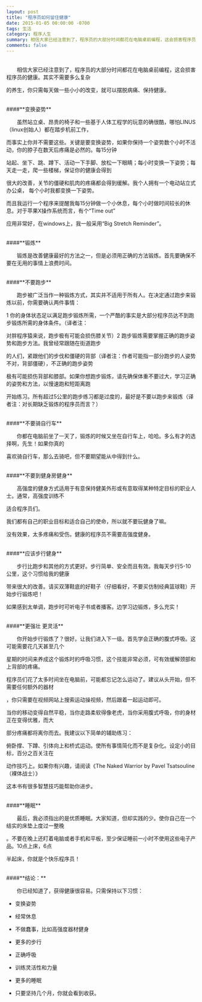 ```yaml
---
layout: post
title: "程序员如何留住健康"
date: 2015-01-05 00:00:00 -0700
tags: 生活
category: 程序人生
summary: 相信大家已经注意到了，程序员的大部分时间都花在电脑桌前编程，这会损害程序员的健康。
comments: false
---
```

</br>
&emsp;&emsp;相信大家已经注意到了，程序员的大部分时间都花在电脑桌前编程，这会损害程序员的健康。其实不需要多么复杂

的养生，你只需每天做一些小小的改变，就可以摆脱病痛、保持健康。

</br>
####**变换姿势**

&emsp;&emsp;虽然站立桌、昂贵的椅子和一些基于人体工程学的玩意的确很酷，哪怕LINUS（linux创始人）都在踏步机前工作，

而事实上你并不需要这些。关键是要变换姿势，如果你保持一个姿势数个小时不活动，你的脖子在数天后疼痛是必然的。每15分钟

站起、坐下、跳、蹲下、活动一下手脚、放松一下眼睛；每小时变换一下姿势；每天走一走，爬一些楼梯，保证你的健康会得到

很大的改善，关节的僵硬和肌肉的疼痛都会得到缓解。我个人拥有一个电动站立式办公桌， 每个小时我都变换一下姿势。

而且我运行一个程序来提醒我每15分钟做一个小休息，每个小时做时间较长的休息。对于苹果X操作系统而言，有个“Time out”

应用非常好，在windows上，我一般采用“Big Stretch Reminder”。

</br>
####**锻炼**

&emsp;&emsp;锻炼是改善健康最好的方法之一，但是必须用正确的方法锻炼。首先要确保不要在无用的事情上浪费时间。

</br>
####**不要跑步**

&emsp;&emsp;跑步被广泛当作一种锻炼方式，其实并不适用于所有人。在决定通过跑步来锻炼以前，你需要确认两件事情：

1 你的身体状态足以满足跑步锻炼所需，一个严酷的事实是大部分程序员达不到跑步锻炼所需的身体条件。（译者注：

对胖程序猿来说，跑步极有可能会损伤膝关节）2 跑步锻炼需要掌握正确的跑步姿势和跑步方法。我曾经常跟随在街道跑步

的人们，紧跟他们的步伐和僵硬的背部（译者注：作者可能指一部分跑步的人姿势不对，背部僵硬），不正确的跑步姿势

极有可能损伤背部和膝部。如果你想跑步锻炼，请先确保体重不要过大，学习正确的姿势和方法，以慢速跑和短距离跑

开始练习。所有超过5公里的跑步练习都是过度的，最好是不要以跑步来锻炼（译者注：对长期缺乏锻炼的程序员而言？）

</br>
####**不要骑自行车**

&emsp;&emsp;你都在电脑前坐了一天了，锻炼的时候又坐在自行车上，哈哈。多么有才的选择啊，先生！如果你真的

喜欢骑自行车，那么去骑吧，但不要期望能从中得到什么。

</br>
####**不要到健身房健身**

&emsp;&emsp;高强度的健身方式适用于有意保持健美外形或有意取得某种特定目标的职业人士。通常，高强度训练不

适合程序员们。

我们都有自己的职业目标和适合自己的使命，所以就不要玩健身了嘛。

没有效果，太多疼痛和受伤。健康的程序员不需要高强度健身。

</br>
####**应该步行健身**

&emsp;&emsp;步行比跑步和其他的方式更好。步行简单、安全而且有效。我每天步行5-10公里，这个习惯给我的健康

带来很大的改善。请买双薄鞋底的好鞋子（仔细看好，不要买仿制经典篮球鞋）开始步行锻炼吧！

如果感到太单调，跑步时可听电子书或者播客。边学习边锻炼，多么充实！

</br>
####**更强壮 更灵活**

&emsp;&emsp;你开始步行锻炼了？很好。让我们进入下一级。首先学会正确的腹式呼吸。这可能需要花几天甚至几个

星期的时间来养成这个锻炼时的呼吸习惯，这个技能非常必须，可有效缓解颈部和上背部的疼痛。

程序员们花了太多时间坐在电脑前，可能都忘记怎么运动了。建议从头开始，但不需要任何额外的器材

，你只需要在视频网站上搜索运动操视频，然后跟着一起运动即可。

当你的移动变得自然平稳，当你走路柔软得像老虎，当你采用腹式呼吸，你的身材正在变得优雅，而大

部分疼痛都将离你而去。我建议以下简单的辅助练习：

俯卧撑、下蹲、引体向上和桥式运动。使所有事情简化而不是复杂化。设定小的目标，百分之百关注在

动作技巧上。如果你有兴趣，请阅读《The Naked Warrior by Pavel Tsatsouline （裸体战士）》 

这本书有很多智慧技巧能帮助你进步。

</br>
####**睡眠**

&emsp;&emsp;最后，我必须指出的是优质睡眠。大家知道，但却实践的少。使你自己在一个结实的床垫上度过一整晚

。不要在晚上还盯着电脑或者手机和平板，至少保证睡前一小时不使用这些电子产品。10点上床，6点

半起床，你就是个快乐程序员！

</br>
####**结论：**

&emsp;&emsp;你已经知道了，获得健康很容易。只需保持以下习惯：

* 变换姿势

* 经常休息

* 不做蠢事，比如高强度器材健身

* 更多的步行

* 正确呼吸

* 训练灵活性和力量

* 更多的睡眠

* 只要坚持几个月，你就会看到收获。